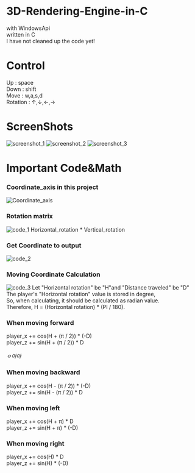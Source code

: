 # 3D-Rendering-Engine-in-C
with WindowsApi<br/>
written in C<br/>
I have not cleaned up the code yet!
# Control
Up       : space <br/>
Down     : shift <br/>
Move     : w,a,s,d <br/>
Rotation : ↑,↓,←,→ <br/>
# ScreenShots
![screenshot_1](https://github.com/SiBeRiA9993/3D-Rendering-Engine-in-C/blob/master/ScreenShot/SS1.png)
![screenshot_2](https://github.com/SiBeRiA9993/3D-Rendering-Engine-in-C/blob/master/ScreenShot/SS2.png)
![screenshot_3](https://github.com/SiBeRiA9993/3D-Rendering-Engine-in-C/blob/master/ScreenShot/SS3.png)
# Important Code&Math
### Coordinate_axis in this project
![Coordinate_axis](https://github.com/SiBeRiA9993/3D-Rendering-Engine-in-C/blob/master/ScreenShot/Coordinate_axis.png)
### Rotation matrix
![code_1](https://github.com/SiBeRiA9993/3D-Rendering-Engine-in-C/blob/master/ScreenShot/IC1.png)
Horizontal_rotation * Vertical_rotation <br/>
### Get Coordinate to output
![code_2](https://github.com/SiBeRiA9993/3D-Rendering-Engine-in-C/blob/master/ScreenShot/IC2.png)
### Moving Coordinate Calculation
![code_3](https://github.com/SiBeRiA9993/3D-Rendering-Engine-in-C/blob/master/ScreenShot/IC3.png)
Let "Horizontal rotation" be "H"and "Distance traveled" be "D" <br/>
The player's "Horizontal rotation" value is stored in degree, <br/>
So, when calculating, it should be calculated as radian value. <br/>
Therefore, H = (Horizontal rotation) * (PI / 180). <br/>
### When moving forward <br/>
player_x += cos(H + (π / 2)) * (-D) <br/>
player_z += sin(H + (π / 2)) * D <br/>
<br>*ㅇ아아*<br/>
### When moving backward <br/>
player_x += cos(H - (π / 2)) * (-D) <br/>
player_z += sin(H - (π / 2)) * D <br/>
### When moving left <br/>
player_x += cos(H + π) * D <br/>
player_z += sin(H + π) * (-D) <br/>
### When moving right <br/>
player_x += cos(H) * D <br/>
player_z += sin(H) * (-D) <br/>
